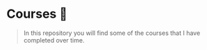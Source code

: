 # Courses 📖

> In this repository you will find some of the courses that I have completed over time.
